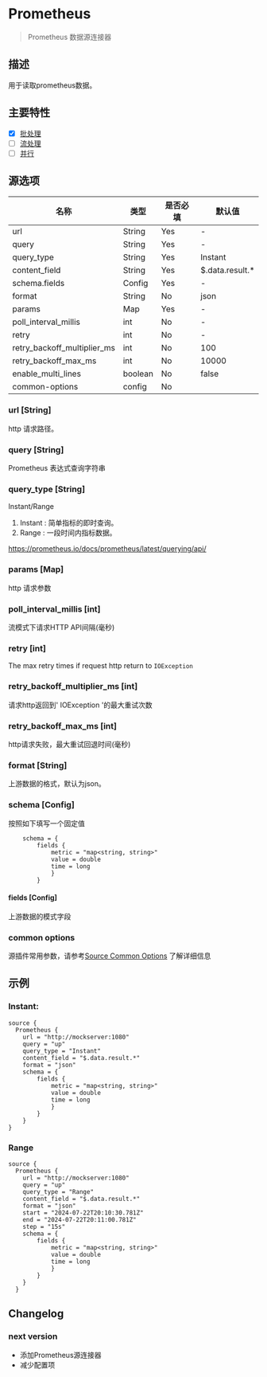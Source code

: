 # Prometheus

> Prometheus 数据源连接器

## 描述

用于读取prometheus数据。

## 主要特性

- [x] [批处理](../../concept/connector-v2-features.md)
- [ ] [流处理](../../concept/connector-v2-features.md)
- [ ] [并行](../../concept/connector-v2-features.md)

## 源选项

| 名称                          | 类型      | 是否必填 | 默认值             |
|-----------------------------|---------|------|-----------------|
| url                         | String  | Yes  | -               |
| query                       | String  | Yes  | -               |
| query_type                  | String  | Yes  | Instant         |
| content_field               | String  | Yes  | $.data.result.* |
| schema.fields               | Config  | Yes  | -               |
| format                      | String  | No   | json            |
| params                      | Map     | Yes  | -               |
| poll_interval_millis        | int     | No   | -               |
| retry                       | int     | No   | -               |
| retry_backoff_multiplier_ms | int     | No   | 100             |
| retry_backoff_max_ms        | int     | No   | 10000           |
| enable_multi_lines          | boolean | No   | false           |
| common-options              | config  | No   |                 |

### url [String]

http 请求路径。

### query [String]

Prometheus 表达式查询字符串

### query_type [String]

Instant/Range

1. Instant : 简单指标的即时查询。
2. Range : 一段时间内指标数据。

https://prometheus.io/docs/prometheus/latest/querying/api/

### params [Map]

http 请求参数

### poll_interval_millis [int]

流模式下请求HTTP API间隔(毫秒)

### retry [int]

The max retry times if request http return to `IOException`

### retry_backoff_multiplier_ms [int]

请求http返回到' IOException '的最大重试次数

### retry_backoff_max_ms [int]

http请求失败，最大重试回退时间(毫秒)

### format [String]

上游数据的格式，默认为json。

### schema [Config]

按照如下填写一个固定值

```hocon
    schema = {
        fields {
            metric = "map<string, string>"
            value = double
            time = long
            }
        }

```

#### fields [Config]

上游数据的模式字段

### common options

源插件常用参数，请参考[Source Common Options](../source-common-options.md) 了解详细信息

## 示例

### Instant:

```hocon
source {
  Prometheus {
    url = "http://mockserver:1080"
    query = "up"
    query_type = "Instant"
    content_field = "$.data.result.*"
    format = "json"
    schema = {
        fields {
            metric = "map<string, string>"
            value = double
            time = long
            }
        }
    }
}
```

### Range

```hocon
source {
  Prometheus {
    url = "http://mockserver:1080"
    query = "up"
    query_type = "Range"
    content_field = "$.data.result.*"
    format = "json"
    start = "2024-07-22T20:10:30.781Z"
    end = "2024-07-22T20:11:00.781Z"
    step = "15s"
    schema = {
        fields {
            metric = "map<string, string>"
            value = double
            time = long
            }
        }
    }
  }
```

## Changelog

### next version

- 添加Prometheus源连接器
- 减少配置项


